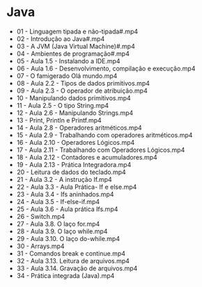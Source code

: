 # Java

- 01 - Linguagem tipada e não-tipada#.mp4
- 02 - Introdução ao Java#.mp4
- 03 - A JVM (Java Virtual Machine)#.mp4
- 04 - Ambientes de programação#.mp4
- 05 - Aula 1.5 - Instalando a IDE.mp4
- 06 - Aula 1.6 - Desenvolvimento, compilação e execução.mp4
- 07 - O famigerado Olá mundo.mp4
- 08 - Aula 2.2 - Tipos de dados primitivos.mp4
- 09 - Aula 2.3 - O operador de atribuição.mp4
- 10 - Manipulando dados primitivos.mp4
- 11 - Aula 2.5 - O tipo String.mp4
- 12 - Aula 2.6 - Manipulando Strings.mp4
- 13 - Print, Println e Printf.mp4
- 14 - Aula 2.8 - Operadores aritméticos.mp4
- 15 - Aula 2.9 - Trabalhando com operadores aritméticos.mp4
- 16 - Aula 2.10 - Operadores Lógicos.mp4
- 17 - Aula 2.11 - Trabalhando com Operadores Lógicos.mp4
- 18 - Aula 2.12 - Contadores e acumuladores.mp4
- 19 - Aula 2.13 - Prática Integradora.mp4
- 20 - Leitura de dados do teclado.mp4
- 21 - Aula 3.2 - A instrução If.mp4
- 22 - Aula 3.3 - Aula Prática- If e else.mp4
- 23 - Aula 3.4 - Ifs aninhados.mp4
- 24 - Aula 3.5 - If-else-if.mp4
- 25 - Aula 3.6 - Aula prática Ifs.mp4
- 26 - Switch.mp4
- 27 - Aula 3.8. O laço for.mp4
- 28 - Aula 3.9. O laço while.mp4
- 29 - Aula 3.10. O laço do-while.mp4
- 30 - Arrays.mp4
- 31 - Comandos break e continue.mp4
- 32 - Aula 3.13. Leitura de arquivos.mp4
- 33 - Aula 3.14. Gravação de arquivos.mp4
- 34 - Prática integrada (Java).mp4
